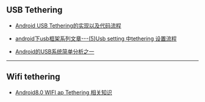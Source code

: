 ## USB Tethering


* [Android USB Tethering的实现以及代码流程](https://blog.csdn.net/seuduck/article/details/11178859)

* [android下usb框架系列文章---(5)Usb setting 中tethering 设置流程](https://blog.csdn.net/u011279649/article/details/17420355)

* [Android的USB系统简单分析之一](https://www.jianshu.com/p/b267c5cedfa9)




--------------------------------------------------------------
## Wifi tethering

* [Android8.0 WIFI ap Tethering 相关知识](https://blog.csdn.net/Aaron121314/article/details/78538852)



